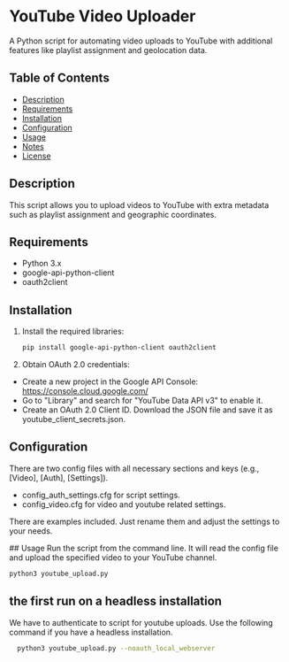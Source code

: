 # YouTube Video Uploader

A Python script for automating video uploads to YouTube with additional features like playlist assignment and geolocation data.

## Table of Contents
- [Description](#description)
- [Requirements](#requirements)
- [Installation](#installation)
- [Configuration](#configuration)
- [Usage](#usage)
- [Notes](#notes)
- [License](#license)

## Description
This script allows you to upload videos to YouTube with extra metadata such as playlist assignment and geographic coordinates.

## Requirements
- Python 3.x
- google-api-python-client
- oauth2client

## Installation
1. Install the required libraries:
   ```sh
   pip install google-api-python-client oauth2client
   ```
2. Obtain OAuth 2.0 credentials:
- Create a new project in the Google API Console: https://console.cloud.google.com/
- Go to "Library" and search for "YouTube Data API v3" to enable it.
- Create an OAuth 2.0 Client ID. Download the JSON file and save it as youtube_client_secrets.json.

## Configuration
There are two config files with all necessary sections and keys (e.g., [Video], [Auth], [Settings]).
- config_auth_settings.cfg for script settings.
- config_video.cfg for video and youtube related settings.

There are examples included. Just rename them and adjust the settings to your needs.

## Usage
Run the script from the command line. It will read the config file and upload the specified video to your YouTube channel.
   ```sh
   python3 youtube_upload.py 
   ```

## the first run on a headless installation
We have to authenticate to script for youtube uploads. Use the following command if you have a headless installation.
 ```sh
   python3 youtube_upload.py --noauth_local_webserver
   ```